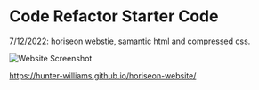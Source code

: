 # Code Refactor Starter Code

7/12/2022: horiseon webstie, samantic html and compressed css.

![Website Screenshot](https://github.com/hunter-williams/horiseon-website/blob/main/images/WebsiteScreenshot.png)

https://hunter-williams.github.io/horiseon-website/
